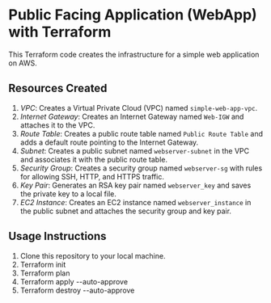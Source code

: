 # Public Facing Application (WebApp) with Terraform

This Terraform code creates the infrastructure for a simple web application on AWS.

## Resources Created

1. *VPC*: Creates a Virtual Private Cloud (VPC) named `simple-web-app-vpc`.
2. *Internet Gateway*: Creates an Internet Gateway named `Web-IGW` and attaches it to the VPC.
3. *Route Table*: Creates a public route table named `Public Route Table` and adds a default route pointing to the Internet Gateway.
4. *Subnet*: Creates a public subnet named `webserver-subnet` in the VPC and associates it with the public route table.
5. *Security Group*: Creates a security group named `webserver-sg` with rules for allowing SSH, HTTP, and HTTPS traffic.
6. *Key Pair*: Generates an RSA key pair named `webserver_key` and saves the private key to a local file.
7. *EC2 Instance*: Creates an EC2 instance named `webserver_instance` in the public subnet and attaches the security group and key pair.

## Usage Instructions

1. Clone this repository to your local machine.
2. Terraform init
3. Terraform plan
4. Terraform apply --auto-approve
5. Terraform destroy --auto-approve
